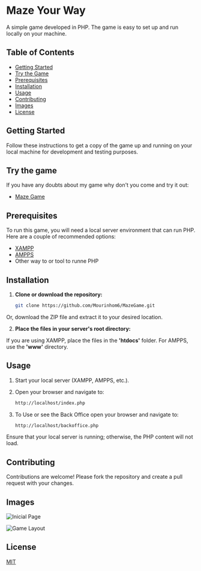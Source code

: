 
# Maze Your Way

A simple game developed in PHP. The game is easy to set up and run locally on your machine.

## Table of Contents

- [Getting Started](#getting-started)
- [Try the Game](#try-game)
- [Prerequisites](#prerequisites)
- [Installation](#installation)
- [Usage](#usage)
- [Contributing](#contributing)
- [Images](#images)
- [License](#license)
## Getting Started

Follow these instructions to get a copy of the game up and running on your local machine for development and testing purposes.

## Try the game
If you have any doubts about my game why don't you come and try it out:
- [Maze Game](http://mazegame.rf.gd/)

## Prerequisites

To run this game, you will need a local server environment that can run PHP. Here are a couple of recommended options:

- [XAMPP](https://www.apachefriends.org/index.html)
- [AMPPS](https://ampps.com/)
- Other way to or tool to runne PHP

## Installation

1. **Clone or download the repository:**

   ```bash
   git clone https://github.com/Mourinhom6/MazeGame.git

Or, download the ZIP file and extract it to your desired location.

2. **Place the files in your server's root directory:**

If you are using XAMPP, place the files in the **'htdocs'** folder. For AMPPS, use the **'www'** directory.

## Usage

1. Start your local server (XAMPP, AMPPS, etc.).

2. Open your browser and navigate to:

   ```bash
   http://localhost/index.php


3. To Use or see the Back Office open your browser and navigate to:

   ```bash
   http://localhost/backoffice.php

Ensure that your local server is running; otherwise, the PHP content will not load.

## Contributing
Contributions are welcome! Please fork the repository and create a pull request with your changes.

## Images

![Inicial Page](maze_fisrtpage.png) 


![Game Layout](maze_game_layout.png) 

## License

[MIT](https://choosealicense.com/licenses/mit/)


